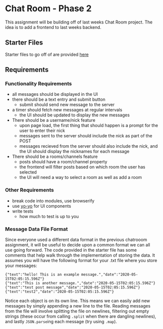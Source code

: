 # Chat Room - Phase 2

This assignment will be building off of last weeks Chat Room project. The idea is to add a frontend to last weeks backend.

## Starter Files

Starter files to go off of are provided [here](./chatroom-phase2-starter)

## Requirements

### Functionality Requirements

* all messages should be displayed in the UI
* there should be a text entry and submit button 
  * submit should send new message to the server
* a timer should fetch new messages at regular intervals
  * the UI should be updated to display the new messages
* There should be a username/nick feature
  * upon page load, the first thing that should happen is a prompt for the user to enter their nick
  * messages sent to the server should include the nick as part of the POST
  * messages recieved from the server should also include the nick, and the UI should display the nicknames for each message
* There should be a rooms/channels feature
  * posts should have a room/channel property
  * the frontend will filter posts based on which room the user has selected
  * the UI will need a way to select a room as well as add a room

### Other Requirements

* break code into modules, use browserify
* use [yo-yo](https://github.com/maxogden/yo-yo) for UI components
* write tests
  * how much to test is up to you

### Message Data File Format

Since everyone used a different data format in the previous chatrooom assignment, it will be useful to decide upon a common format we can all use going forward. The code provided in the starter file has some comments that help walk through the implementation of storing the data. It assumes you will have the following format for your .txt file where you store your messages:

```
{"text":"hello! This is an example message.","date":"2020-05-15T02:05:15.596Z"}
{"text":"This is another message.","date":"2020-05-15T02:05:15.596Z"}
{"text":"test post message","date":"2020-05-15T02:05:15.596Z"}
{"text":"test2","date":"2020-05-15T02:05:15.596Z"}
```

Notice each object is on its own line. This means we can easily add new messages by simply appending a new line to the file. Reading messages from the file will involve splitting the file on newlines, filtering out empty strings (these occur from calling `.split` when there are dangling newlines), and lastly `JSON.parse`ing each message (try using `.map`).
